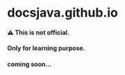 # docsjava.github.io


#### ⚠️ This is not official.
#### Only for learning purpose.
#### coming soon...
